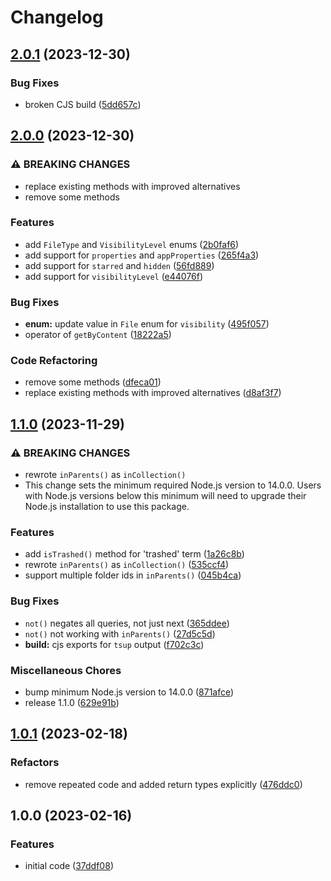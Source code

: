 # Changelog

## [2.0.1](https://github.com/br14n-sol/query-builder-for-driveapi/compare/v2.0.0...v2.0.1) (2023-12-30)


### Bug Fixes

* broken CJS build ([5dd657c](https://github.com/br14n-sol/query-builder-for-driveapi/commit/5dd657c0bc248352b4ba7544bc0c4beac325f358))

## [2.0.0](https://github.com/br14n-sol/query-builder-for-driveapi/compare/v1.1.0...v2.0.0) (2023-12-30)


### ⚠ BREAKING CHANGES

* replace existing methods with improved alternatives
* remove some methods

### Features

* add `FileType` and `VisibilityLevel` enums ([2b0faf6](https://github.com/br14n-sol/query-builder-for-driveapi/commit/2b0faf6452b2e9546dad1b7a63ed8fdb03c6612a))
* add support for `properties` and `appProperties` ([265f4a3](https://github.com/br14n-sol/query-builder-for-driveapi/commit/265f4a3594a4611627783afe5dd935d822f65831))
* add support for `starred` and `hidden` ([56fd889](https://github.com/br14n-sol/query-builder-for-driveapi/commit/56fd8892b8b74d90b37e67f58d7354e7333e6911))
* add support for `visibilityLevel` ([e44076f](https://github.com/br14n-sol/query-builder-for-driveapi/commit/e44076f9a71d7adb8c8e197b9afef1b3c98dc4c4))


### Bug Fixes

* **enum:** update value in `File` enum for `visibility` ([495f057](https://github.com/br14n-sol/query-builder-for-driveapi/commit/495f05709d4c98a1fa8e87842cc31aa5366651e8))
* operator of `getByContent` ([18222a5](https://github.com/br14n-sol/query-builder-for-driveapi/commit/18222a5d2887df4a383bc3b44db929650a81b99c))


### Code Refactoring

* remove some methods ([dfeca01](https://github.com/br14n-sol/query-builder-for-driveapi/commit/dfeca01e8d18973cee3ee08c63dc7ae7d1433484))
* replace existing methods with improved alternatives ([d8af3f7](https://github.com/br14n-sol/query-builder-for-driveapi/commit/d8af3f70c2e4bf05f2e6b8211167f7871638ba7c))

## [1.1.0](https://github.com/br14n-sol/query-builder-for-driveapi/compare/v1.0.1...v1.1.0) (2023-11-29)


### ⚠ BREAKING CHANGES

* rewrote `inParents()` as `inCollection()`
* This change sets the minimum required Node.js version to 14.0.0. Users with Node.js versions below this minimum will need to upgrade their Node.js installation to use this package.

### Features

* add `isTrashed()` method for 'trashed' term ([1a26c8b](https://github.com/br14n-sol/query-builder-for-driveapi/commit/1a26c8bd815487a05ebab36093aae1a7d355b289))
* rewrote `inParents()` as `inCollection()` ([535ccf4](https://github.com/br14n-sol/query-builder-for-driveapi/commit/535ccf440eaca6070b7bde6b94165fd6142aa18d))
* support multiple folder ids in `inParents()` ([045b4ca](https://github.com/br14n-sol/query-builder-for-driveapi/commit/045b4cab6d7800a3410c88af26d9145b2dbfcd68))


### Bug Fixes

* `not()` negates all queries, not just next ([365ddee](https://github.com/br14n-sol/query-builder-for-driveapi/commit/365ddee24c1c429666e86d6a24891e87626ac008))
* `not()` not working with `inParents()` ([27d5c5d](https://github.com/br14n-sol/query-builder-for-driveapi/commit/27d5c5d18af1e2da0d186352f84cc21abf5dd1e2))
* **build:** cjs exports for `tsup` output ([f702c3c](https://github.com/br14n-sol/query-builder-for-driveapi/commit/f702c3ca3355e8f9d3290baaa07f9d060cc3cc16))


### Miscellaneous Chores

* bump minimum Node.js version to 14.0.0 ([871afce](https://github.com/br14n-sol/query-builder-for-driveapi/commit/871afce30f90e2516fdf37045ae95185b10ebd2c))
* release 1.1.0 ([629e91b](https://github.com/br14n-sol/query-builder-for-driveapi/commit/629e91bc981c653439e25f1a4bc65206bb952232))

## [1.0.1](https://github.com/br14n-sol/Query-Builder-for-DriveAPI/compare/v1.0.0...v1.0.1) (2023-02-18)


### Refactors

* remove repeated code and added return types explicitly ([476ddc0](https://github.com/br14n-sol/Query-Builder-for-DriveAPI/commit/476ddc0c9e55917c100c3b3c8094b37453bbd905))

## 1.0.0 (2023-02-16)


### Features

* initial code ([37ddf08](https://github.com/br14n-sol/Query-Builder-for-DriveAPI/commit/37ddf08a89fe6e75defade873ce58e237ff46905))
